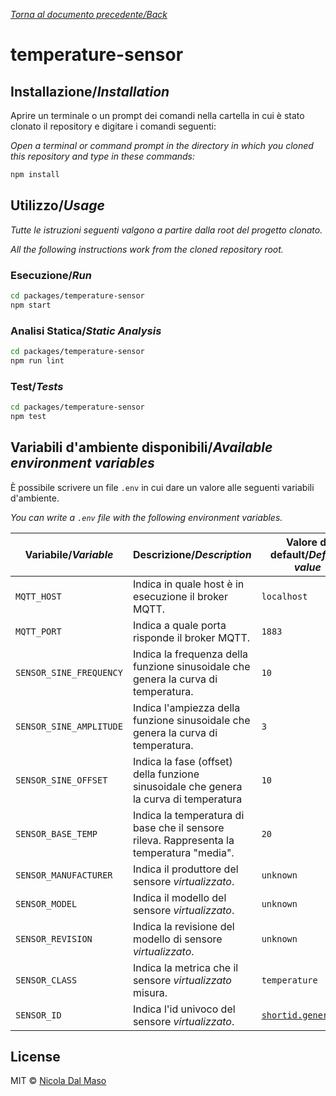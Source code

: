 [_Torna al documento precedente/Back_](https://github.com/niktekusho/IoTDashboard/)

# temperature-sensor

## Installazione/_Installation_

Aprire un terminale o un prompt dei comandi nella cartella in cui è stato clonato il repository e digitare i comandi seguenti:

_Open a terminal or command prompt in the directory in which you cloned this repository and type in these commands:_

```sh
npm install
```

## Utilizzo/_Usage_

_Tutte le istruzioni seguenti valgono a partire dalla root del progetto clonato._

_All the following instructions work from the cloned repository root._

### Esecuzione/_Run_

```sh
cd packages/temperature-sensor
npm start
```

### Analisi Statica/_Static Analysis_

```sh
cd packages/temperature-sensor
npm run lint
```

### Test/_Tests_

```sh
cd packages/temperature-sensor
npm test
```



## Variabili d'ambiente disponibili/_Available environment variables_

È possibile scrivere un file `.env` in cui dare un valore alle seguenti variabili d'ambiente.

_You can write a `.env` file with the following environment variables._

| Variabile/_Variable_           | Descrizione/_Description_                                                                 | Valore di default/_Default value_ |
|--------------------------------|-------------------------------------------------------------------------------------------|-----------------------------------|
| `MQTT_HOST`             | Indica in quale host è in esecuzione il broker MQTT.                       | `localhost`                       |
| `MQTT_PORT`             | Indica a quale porta risponde il broker MQTT.   | `1883`                           |
| `SENSOR_SINE_FREQUENCY`             | Indica la frequenza della funzione sinusoidale che genera la curva di temperatura. | `10`                            |
| `SENSOR_SINE_AMPLITUDE`         | Indica l'ampiezza della funzione sinusoidale che genera la curva di temperatura.          | `3`                            |
| `SENSOR_SINE_OFFSET` | Indica la fase (offset) della funzione sinusoidale che genera la curva di temperatura               | `10`                     |
| `SENSOR_BASE_TEMP`              | Indica la temperatura di base che il sensore rileva. Rappresenta la temperatura "media".                 | `20`                              |
| `SENSOR_MANUFACTURER`             | Indica il produttore del sensore _virtualizzato_.                                            | `unknown`                           |
| `SENSOR_MODEL`             | Indica il modello del sensore _virtualizzato_.                                            | `unknown`                           |
| `SENSOR_REVISION`             | Indica la revisione del modello di sensore _virtualizzato_.                                            | `unknown`                           |
| `SENSOR_CLASS`             | Indica la metrica che il sensore _virtualizzato_ misura.                                            | `temperature`                           |
| `SENSOR_ID`             | Indica l'id univoco del sensore _virtualizzato_.                                            | [`shortid.generate()`](https://github.com/dylang/shortid)                           |

## License

MIT ©  [Nicola Dal Maso](https://github.com/niktekusho)
